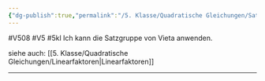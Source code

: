 ```yaml
---
{"dg-publish":true,"permalink":"/5. Klasse/Quadratische Gleichungen/Satzgruppe von Vieta/"}
---
```


#V508 #V5 #5kl
Ich kann die Satzgruppe von Vieta anwenden.

siehe auch: [[5. Klasse/Quadratische Gleichungen/Linearfaktoren\|Linearfaktoren]]
___
